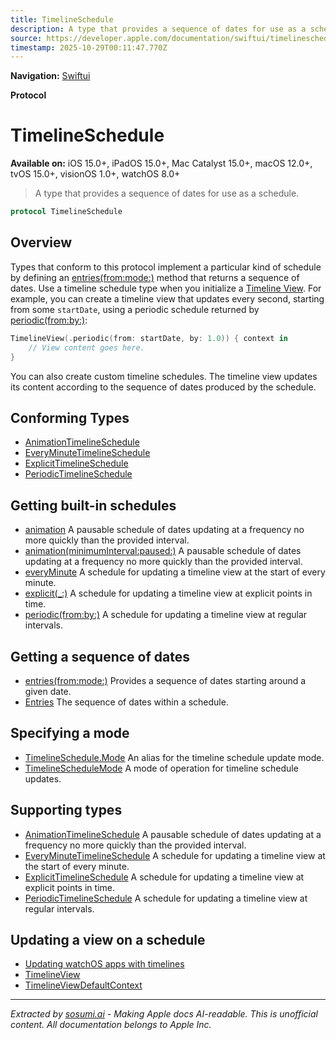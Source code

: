 ```yaml
---
title: TimelineSchedule
description: A type that provides a sequence of dates for use as a schedule.
source: https://developer.apple.com/documentation/swiftui/timelineschedule
timestamp: 2025-10-29T00:11:47.770Z
---
```


**Navigation:** [Swiftui](/documentation/swiftui)

**Protocol**

# TimelineSchedule

**Available on:** iOS 15.0+, iPadOS 15.0+, Mac Catalyst 15.0+, macOS 12.0+, tvOS 15.0+, visionOS 1.0+, watchOS 8.0+

> A type that provides a sequence of dates for use as a schedule.

```swift
protocol TimelineSchedule
```

## Overview

Types that conform to this protocol implement a particular kind of schedule by defining an [entries(from:mode:)](/documentation/swiftui/timelineschedule/entries(from:mode:)) method that returns a sequence of dates. Use a timeline schedule type when you initialize a [Timeline View](/documentation/swiftui/timelineview). For example, you can create a timeline view that updates every second, starting from some `startDate`, using a periodic schedule returned by [periodic(from:by:)](/documentation/swiftui/timelineschedule/periodic(from:by:)):

```swift
TimelineView(.periodic(from: startDate, by: 1.0)) { context in
    // View content goes here.
}
```

You can also create custom timeline schedules. The timeline view updates its content according to the sequence of dates produced by the schedule.

## Conforming Types

- [AnimationTimelineSchedule](/documentation/swiftui/animationtimelineschedule)
- [EveryMinuteTimelineSchedule](/documentation/swiftui/everyminutetimelineschedule)
- [ExplicitTimelineSchedule](/documentation/swiftui/explicittimelineschedule)
- [PeriodicTimelineSchedule](/documentation/swiftui/periodictimelineschedule)

## Getting built-in schedules

- [animation](/documentation/swiftui/timelineschedule/animation) A pausable schedule of dates updating at a frequency no more quickly than the provided interval.
- [animation(minimumInterval:paused:)](/documentation/swiftui/timelineschedule/animation(minimuminterval:paused:)) A pausable schedule of dates updating at a frequency no more quickly than the provided interval.
- [everyMinute](/documentation/swiftui/timelineschedule/everyminute) A schedule for updating a timeline view at the start of every minute.
- [explicit(_:)](/documentation/swiftui/timelineschedule/explicit(_:)) A schedule for updating a timeline view at explicit points in time.
- [periodic(from:by:)](/documentation/swiftui/timelineschedule/periodic(from:by:)) A schedule for updating a timeline view at regular intervals.

## Getting a sequence of dates

- [entries(from:mode:)](/documentation/swiftui/timelineschedule/entries(from:mode:)) Provides a sequence of dates starting around a given date.
- [Entries](/documentation/swiftui/timelineschedule/entries) The sequence of dates within a schedule.

## Specifying a mode

- [TimelineSchedule.Mode](/documentation/swiftui/timelineschedule/mode) An alias for the timeline schedule update mode.
- [TimelineScheduleMode](/documentation/swiftui/timelineschedulemode) A mode of operation for timeline schedule updates.

## Supporting types

- [AnimationTimelineSchedule](/documentation/swiftui/animationtimelineschedule) A pausable schedule of dates updating at a frequency no more quickly than the provided interval.
- [EveryMinuteTimelineSchedule](/documentation/swiftui/everyminutetimelineschedule) A schedule for updating a timeline view at the start of every minute.
- [ExplicitTimelineSchedule](/documentation/swiftui/explicittimelineschedule) A schedule for updating a timeline view at explicit points in time.
- [PeriodicTimelineSchedule](/documentation/swiftui/periodictimelineschedule) A schedule for updating a timeline view at regular intervals.

## Updating a view on a schedule

- [Updating watchOS apps with timelines](/documentation/watchOS-Apps/updating-watchos-apps-with-timelines)
- [TimelineView](/documentation/swiftui/timelineview)
- [TimelineViewDefaultContext](/documentation/swiftui/timelineviewdefaultcontext)

---

*Extracted by [sosumi.ai](https://sosumi.ai) - Making Apple docs AI-readable.*
*This is unofficial content. All documentation belongs to Apple Inc.*
